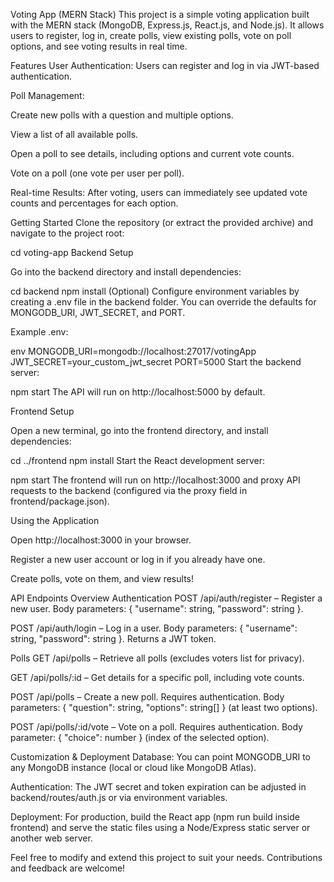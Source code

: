 Voting App (MERN Stack)
This project is a simple voting application built with the MERN stack (MongoDB, Express.js, React.js, and Node.js). It allows users to register, log in, create polls, view existing polls, vote on poll options, and see voting results in real time.

Features
User Authentication: Users can register and log in via JWT-based authentication.

Poll Management:

Create new polls with a question and multiple options.

View a list of all available polls.

Open a poll to see details, including options and current vote counts.

Vote on a poll (one vote per user per poll).

Real-time Results: After voting, users can immediately see updated vote counts and percentages for each option.

Getting Started
Clone the repository (or extract the provided archive) and navigate to the project root:


cd voting-app
Backend Setup

Go into the backend directory and install dependencies:

cd backend
npm install
(Optional) Configure environment variables by creating a .env file in the backend folder. You can override the defaults for MONGODB_URI, JWT_SECRET, and PORT.

Example .env:

env
MONGODB_URI=mongodb://localhost:27017/votingApp
JWT_SECRET=your_custom_jwt_secret
PORT=5000
Start the backend server:

npm start
The API will run on http://localhost:5000 by default.

Frontend Setup

Open a new terminal, go into the frontend directory, and install dependencies:

cd ../frontend
npm install
Start the React development server:

npm start
The frontend will run on http://localhost:3000 and proxy API requests to the backend (configured via the proxy field in frontend/package.json).

Using the Application

Open http://localhost:3000 in your browser.

Register a new user account or log in if you already have one.

Create polls, vote on them, and view results!

API Endpoints Overview
Authentication
POST /api/auth/register – Register a new user. Body parameters: { "username": string, "password": string }.

POST /api/auth/login – Log in a user. Body parameters: { "username": string, "password": string }. Returns a JWT token.

Polls
GET /api/polls – Retrieve all polls (excludes voters list for privacy).

GET /api/polls/:id – Get details for a specific poll, including vote counts.

POST /api/polls – Create a new poll. Requires authentication. Body parameters: { "question": string, "options": string[] } (at least two options).

POST /api/polls/:id/vote – Vote on a poll. Requires authentication. Body parameter: { "choice": number } (index of the selected option).

Customization & Deployment
Database: You can point MONGODB_URI to any MongoDB instance (local or cloud like MongoDB Atlas).

Authentication: The JWT secret and token expiration can be adjusted in backend/routes/auth.js or via environment variables.

Deployment: For production, build the React app (npm run build inside frontend) and serve the static files using a Node/Express static server or another web server.

Feel free to modify and extend this project to suit your needs. Contributions and feedback are welcome!
